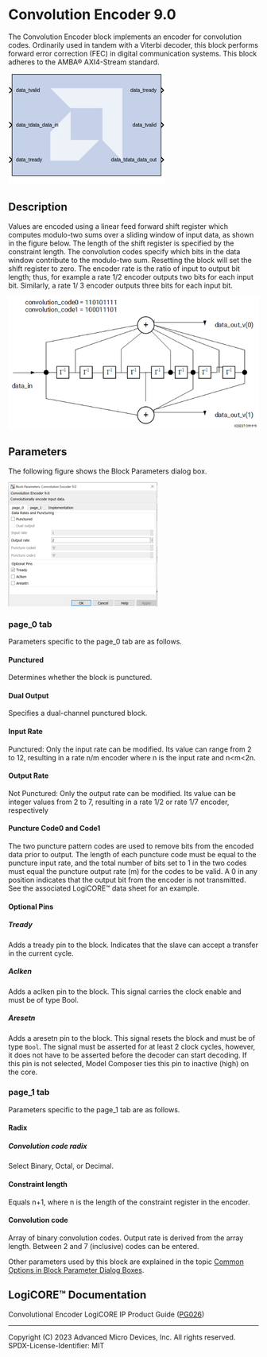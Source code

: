 # Convolution Encoder 9.0

The Convolution Encoder block implements an encoder for
convolution codes. Ordinarily used in tandem with a Viterbi decoder,
this block performs forward error correction (FEC) in digital
communication systems. This block adheres to the AMBA® AXI4-Stream
standard.

![](./Images/block.png)

## Description
Values are encoded using a linear feed forward shift register which
computes modulo-two sums over a sliding window of input data, as shown
in the figure below. The length of the shift register is specified by
the constraint length. The convolution codes specify which bits in the
data window contribute to the modulo-two sum. Resetting the block will
set the shift register to zero. The encoder rate is the ratio of input
to output bit length; thus, for example a rate 1/2 encoder outputs two
bits for each input bit. Similarly, a rate 1/ 3 encoder outputs three
bits for each input bit.

  
![](./Images/yvc1538085387182.png)  

## Parameters

The following figure shows the Block Parameters dialog box.

![](./Images/raw1647549094196.png)

### page_0 tab  
Parameters specific to the page_0 tab are as follows.

#### Punctured  
Determines whether the block is punctured.

#### Dual Output  
Specifies a dual-channel punctured block.

#### Input Rate  
Punctured: Only the input rate can be modified. Its value can range from
2 to 12, resulting in a rate n/m encoder where n is the input rate and
n\<m\<2n.

#### Output Rate  
Not Punctured: Only the output rate can be modified. Its value can be
integer values from 2 to 7, resulting in a rate 1/2 or rate 1/7 encoder,
respectively

#### Puncture Code0 and Code1  
The two puncture pattern codes are used to remove bits from the encoded
data prior to output. The length of each puncture code must be equal to
the puncture input rate, and the total number of bits set to 1 in the
two codes must equal the puncture output rate (m) for the codes to be
valid. A 0 in any position indicates that the output bit from the
encoder is not transmitted. See the associated LogiCORE™ data sheet for
an example.

#### Optional Pins  
##### Tready  
Adds a tready pin to the block. Indicates that the slave can accept a
transfer in the current cycle.

##### Aclken  
Adds a aclken pin to the block. This signal carries the clock enable and
must be of type Bool.

##### Aresetn  
Adds a aresetn pin to the block. This signal resets the block and must
be of type `Bool`. The signal must be asserted for at least 2 clock
cycles, however, it does not have to be asserted before the decoder can
start decoding. If this pin is not selected, Model Composer ties this
pin to inactive (high) on the core.

### page_1 tab  
Parameters specific to the page_1 tab are as follows.

#### Radix  
##### Convolution code radix  
Select Binary, Octal, or Decimal.

#### Constraint length  
Equals n+1, where n is the length of the constraint register in the
encoder.

#### Convolution code  
Array of binary convolution codes. Output rate is derived from the array
length. Between 2 and 7 (inclusive) codes can be entered.

Other parameters used by this block are explained in the topic [Common
Options in Block Parameter Dialog
Boxes](../../GEN/common-options/README.md).

## LogiCORE™ Documentation

Convolutional Encoder LogiCORE IP Product Guide
([PG026](https://docs.xilinx.com/access/sources/ud/document?isLatest=true&url=pg026_convolution&ft:locale=en-US))

--------------
Copyright (C) 2023 Advanced Micro Devices, Inc. All rights reserved.
SPDX-License-Identifier: MIT
